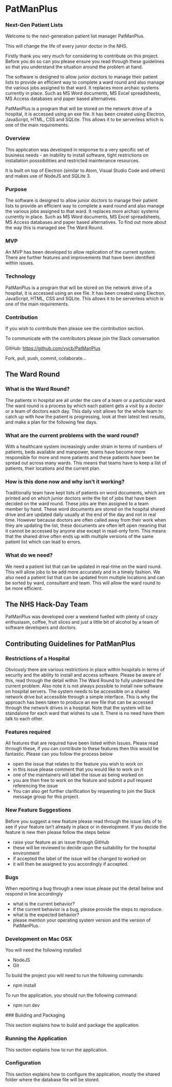 # PatManPlus

### Next-Gen Patient Lists
Welcome to the next-generation patient list manager PatManPlus.

This will change the life of every junior doctor in the NHS.

Firstly thank you very  much for considering to contribute on this project. Before you do so can you please ensure you read through these guidelines so that you understand the situation around the problem at hand.

The software is designed to allow junior doctors to manage their patient lists to provide an efficient way to complete a ward round and also manage the various jobs assigned to that ward. It replaces more archaic systems currently in place. Such as MS Word documents, MS Excel spreadsheets, MS Access databases and paper based alternatives.

PatManPlus is a program that will be stored on the network drive of a hospital, it is accessed using an exe file. It has been created using Electron, JavaScript, HTML, CSS and SQLite. This allows it to be serverless which is one of the main requirements.

### Overview

This application was developed in response to a very specific set of business needs - an inability to install software, tight restrictions on installation posssibilities and restricted maintenance resources.

It is built on top of Electron (similar to Atom, Visual Studio Code and others) and makes use of NodeJS and SQLite 3.

### Purpose
The software is designed to allow junior doctors to manage their patient lists to provide an efficient way to complete a ward round and also manage the various jobs assigned to that ward. It replaces more archaic systems currently in place. Such as MS Word documents, MS Excel spreadsheets, MS Access databases and paper based alternatives. To find out more about the way this is managed see The Ward Round.

### MVP
An MVP has been developed to allow replication of the current system. There are further features and improvements that have been identified within issues.

### Technology
PatManPlus is a program that will be stored on the network drive of a hospital, it is accessed using an exe file. It has been created using Electron, JavaScript, HTML, CSS and SQLite. This allows it to be serverless which is one of the main requirements.

### Contribution
If you wish to contribute then please see the contribution section.

To communicate with the contributors please join the Slack conversation

GitHub: https://github.com/vvcb/PatManPlus

Fork, pull, push, commit, collaborate…

## The Ward Round

### What is the Ward Round?

The patients in hospital are all under the care of a team or a particular ward. The ward round is a process by which each patient gets a visit by a doctor or a team of doctors each day. This daily visit allows for the whole team to catch up with how the patient is progressing, look at their latest test results, and make a plan for the following few days.

### What are the current problems with the ward round?

With a healthcare system increasingly under strain in terms of numbers of patients, beds available and manpower, teams have become more responsible for more and more patients and these patients have been be spread out across many wards. This means that teams have to keep a list of patients, their locations and the current plan.

### How is this done now and why isn’t it working?

Traditionally team have kept lists of patients on word documents, which are printed and on which junior doctors write the list of jobs that have been decided on the ward round. These jobs are then assigned to a team member by hand. These word documents are stored on the hospital shared drive and are updated daily usually at the end of the day and not in real time. However because doctors are often called away from their work when they are updating the list, these documents are often left open meaning that it cannot be accessed by anyone else except in read-only form. This means that the shared drive often ends up with multiple versions of the same patient list which can lead to errors.

### What do we need?

We need a patient list that can be updated in real-time on the ward round. This will allow jobs to be add more accurately and in a timely fashion. We also need a patient list that can be updated from multiple locations and can be sorted by ward, consultant and team. This will allow the ward round to be more efficient.

## The NHS Hack-Day Team

PatManPlus was developed over a weekend fuelled with plenty of crazy enthusiasm, coffee, fruit slices and just a little bit of alcohol by a team of software developers and doctors.

## Contributing Guidelines for PatManPlus

### Restrictions of a Hospital

Obviously there are various restrictions in place within hospitals in terms of security and the ability to install and access software. Please be aware of this, read through the detail within The Ward Round to fully understand the current problem. Also note it is not always possible to install new software on hospital servers. The system needs to be accessible on a shared network drive but accessible through a simple interface. This is why the approach has been taken to produce an exe file that can be accessed through the network drives in a hospital. Note that the system will be standalone for each ward that wishes to use it. There is no need have them talk to each other.

### Features required

All features that are required have been listed within Issues. Please read through these, if you can contribute to these features then this would be fantastic. Please can you follow the process below

- open the issue that relates to the feature you wish to work on  
- in this issue please comment that you would like to work on it  
- one of the maintainers will label the issue as being worked on  
- you are then free to work on the feature and submit a pull request referencing the issue  
- You can also get further clarification by requesting to join the Slack message group for this project.  

### New Feature Suggestions

Before you suggest a new feature please read through the issue lists of to see if your feature isn’t already in place or in development. If you decide the feature is new then please follow the steps below

- raise your feature as an issue through GitHub  
- these will be reviewed to decide upon the suitability for the hospital environment  
- if accepted the label of the issue will be changed to worked on  
- it will then be assigned to you accordingly if accepted.   

### Bugs

When reporting a bug through a new issue please put the detail below and respond in line accordingly

- what is the current behavior?  
- if the current behavior is a bug, please provide the steps to reproduce.  
- what is the expected behavior?  
- please mention your operating system version and the version of PatManPlus.  

### Development on Mac OSX

You will need the following installed:
- NodeJS
- Git

To build the project you will need to run the following commands:
- npm install

To run the application, you should run the following command:
- npm run dev

### Building and Packaging

This section explains how to build and package the application.

### Running the Application

This section explains how to run the application.

### Configuration

This section explains how to configure the application, mostly the shared folder where the database file will be stored.
